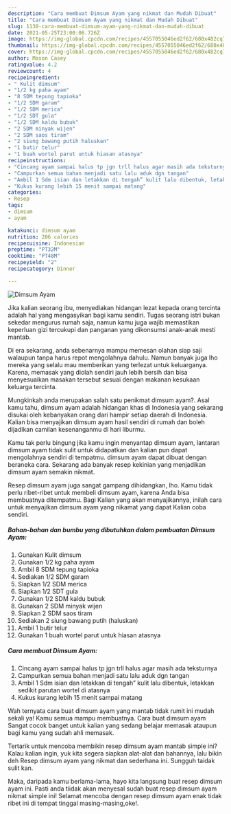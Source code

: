 ```yaml
---
description: "Cara membuat Dimsum Ayam yang nikmat dan Mudah Dibuat"
title: "Cara membuat Dimsum Ayam yang nikmat dan Mudah Dibuat"
slug: 1130-cara-membuat-dimsum-ayam-yang-nikmat-dan-mudah-dibuat
date: 2021-05-25T23:00:06.726Z
image: https://img-global.cpcdn.com/recipes/4557055046ed2f62/680x482cq70/dimsum-ayam-foto-resep-utama.jpg
thumbnail: https://img-global.cpcdn.com/recipes/4557055046ed2f62/680x482cq70/dimsum-ayam-foto-resep-utama.jpg
cover: https://img-global.cpcdn.com/recipes/4557055046ed2f62/680x482cq70/dimsum-ayam-foto-resep-utama.jpg
author: Mason Casey
ratingvalue: 4.2
reviewcount: 4
recipeingredient:
- " Kulit dimsum"
- "1/2 kg paha ayam"
- "8 SDM tepung tapioka"
- "1/2 SDM garam"
- "1/2 SDM merica"
- "1/2 SDT gula"
- "1/2 SDM kaldu bubuk"
- "2 SDM minyak wijen"
- "2 SDM saos tiram"
- "2 siung bawang putih haluskan"
- "1 butir telur"
- "1 buah wortel parut untuk hiasan atasnya"
recipeinstructions:
- "Cincang ayam sampai halus tp jgn trll halus agar masih ada teksturnya"
- "Campurkan semua bahan menjadi satu lalu aduk dgn tangan"
- "Ambil 1 Sdm isian dan letakkan di tengah” kulit lalu dibentuk, letakkan sedikit parutan wortel di atasnya"
- "Kukus kurang lebih 15 menit sampai matang"
categories:
- Resep
tags:
- dimsum
- ayam

katakunci: dimsum ayam 
nutrition: 206 calories
recipecuisine: Indonesian
preptime: "PT32M"
cooktime: "PT48M"
recipeyield: "2"
recipecategory: Dinner

---
```



![Dimsum Ayam](https://img-global.cpcdn.com/recipes/4557055046ed2f62/680x482cq70/dimsum-ayam-foto-resep-utama.jpg)

Jika kalian seorang ibu, menyediakan hidangan lezat kepada orang tercinta adalah hal yang mengasyikan bagi kamu sendiri. Tugas seorang istri bukan sekedar mengurus rumah saja, namun kamu juga wajib memastikan keperluan gizi tercukupi dan panganan yang dikonsumsi anak-anak mesti mantab.

Di era  sekarang, anda sebenarnya mampu memesan olahan siap saji walaupun tanpa harus repot mengolahnya dahulu. Namun banyak juga lho mereka yang selalu mau memberikan yang terlezat untuk keluarganya. Karena, memasak yang diolah sendiri jauh lebih bersih dan bisa menyesuaikan masakan tersebut sesuai dengan makanan kesukaan keluarga tercinta. 



Mungkinkah anda merupakan salah satu penikmat dimsum ayam?. Asal kamu tahu, dimsum ayam adalah hidangan khas di Indonesia yang sekarang disukai oleh kebanyakan orang dari hampir setiap daerah di Indonesia. Kalian bisa menyajikan dimsum ayam hasil sendiri di rumah dan boleh dijadikan camilan kesenanganmu di hari liburmu.

Kamu tak perlu bingung jika kamu ingin menyantap dimsum ayam, lantaran dimsum ayam tidak sulit untuk didapatkan dan kalian pun dapat mengolahnya sendiri di tempatmu. dimsum ayam dapat dibuat dengan beraneka cara. Sekarang ada banyak resep kekinian yang menjadikan dimsum ayam semakin nikmat.

Resep dimsum ayam juga sangat gampang dihidangkan, lho. Kamu tidak perlu ribet-ribet untuk membeli dimsum ayam, karena Anda bisa membuatnya ditempatmu. Bagi Kalian yang akan menyajikannya, inilah cara untuk menyajikan dimsum ayam yang nikamat yang dapat Kalian coba sendiri.

<!--inarticleads1-->

##### Bahan-bahan dan bumbu yang dibutuhkan dalam pembuatan Dimsum Ayam:

1. Gunakan  Kulit dimsum
1. Gunakan 1/2 kg paha ayam
1. Ambil 8 SDM tepung tapioka
1. Sediakan 1/2 SDM garam
1. Siapkan 1/2 SDM merica
1. Siapkan 1/2 SDT gula
1. Gunakan 1/2 SDM kaldu bubuk
1. Gunakan 2 SDM minyak wijen
1. Siapkan 2 SDM saos tiram
1. Sediakan 2 siung bawang putih (haluskan)
1. Ambil 1 butir telur
1. Gunakan 1 buah wortel parut untuk hiasan atasnya




<!--inarticleads2-->

##### Cara membuat Dimsum Ayam:

1. Cincang ayam sampai halus tp jgn trll halus agar masih ada teksturnya
1. Campurkan semua bahan menjadi satu lalu aduk dgn tangan
1. Ambil 1 Sdm isian dan letakkan di tengah” kulit lalu dibentuk, letakkan sedikit parutan wortel di atasnya
1. Kukus kurang lebih 15 menit sampai matang




Wah ternyata cara buat dimsum ayam yang mantab tidak rumit ini mudah sekali ya! Kamu semua mampu membuatnya. Cara buat dimsum ayam Sangat cocok banget untuk kalian yang sedang belajar memasak ataupun bagi kamu yang sudah ahli memasak.

Tertarik untuk mencoba membikin resep dimsum ayam mantab simple ini? Kalau kalian ingin, yuk kita segera siapkan alat-alat dan bahannya, lalu bikin deh Resep dimsum ayam yang nikmat dan sederhana ini. Sungguh taidak sulit kan. 

Maka, daripada kamu berlama-lama, hayo kita langsung buat resep dimsum ayam ini. Pasti anda tiidak akan menyesal sudah buat resep dimsum ayam nikmat simple ini! Selamat mencoba dengan resep dimsum ayam enak tidak ribet ini di tempat tinggal masing-masing,oke!.

